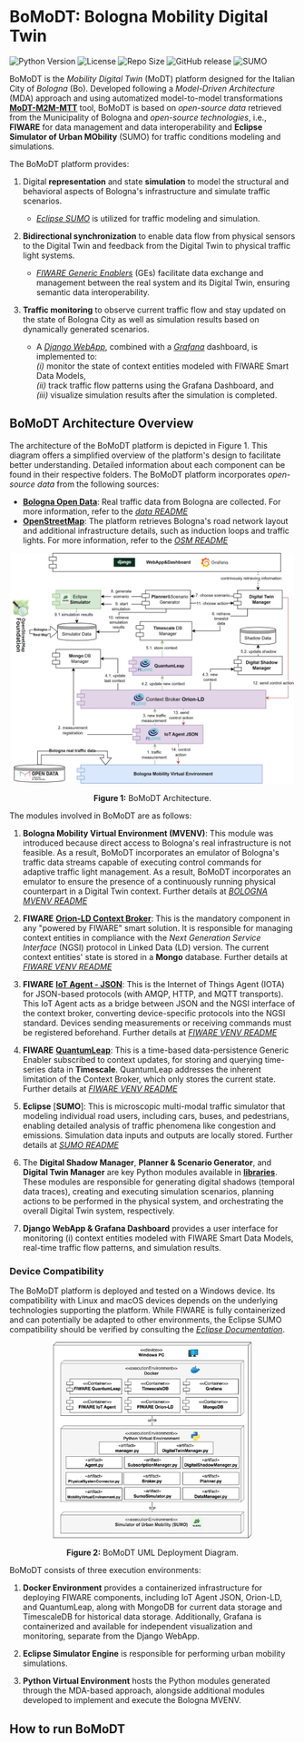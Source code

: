 # BoMoDT: Bologna Mobility Digital Twin

![Python Version](https://img.shields.io/badge/dynamic/json?url=https://raw.githubusercontent.com/alessandrasomma28/MOBIDT/refs/heads/main/images/badges/pythonb.json&label=Python&query=$.python.version&color=blue&cacheSeconds=60&logo=python)
![License](https://img.shields.io/badge/dynamic/json?url=https://raw.githubusercontent.com/alessandrasomma28/MOBIDT/refs/heads/main/images/badges/license.json&label=License&query=$.license.version&color=orange&cacheSeconds=60&logo=GNU)
![Repo Size](https://img.shields.io/github/repo-size/alessandrasomma28/MOBIDT?logo=github)
![GitHub release](https://img.shields.io/github/v/release/alessandrasomma28/MOBIDT?logo=github)
![SUMO](https://img.shields.io/badge/dynamic/json?url=https://raw.githubusercontent.com/alessandrasomma28/MOBIDT/refs/heads/main/images/badges/sumob.json&label=SUMO&query=$.sumo.version&color=green&cacheSeconds=60&logo=eclipse)


BoMoDT is the *Mobility Digital Twin* (MoDT) platform designed for the Italian City of *Bologna* (Bo). Developed 
following a *Model-Driven Architecture* (MDA) approach and using automatized model-to-model transformations [**MoDT-M2M-MTT**](https://anonymous.4open.science/r/MoDT-M2M-TT/README.md) tool, BoMoDT is based on *open-source data* retrieved from the Municipality of Bologna and *open-source technologies*, i.e., **FIWARE** for data management and data interoperability and **Eclipse Simulator of Urban MObility** (SUMO) for traffic conditions modeling and simulations.

The BoMoDT platform provides:

1. Digital **representation** and state **simulation** to model the structural and behavioral aspects of Bologna's infrastructure and simulate traffic scenarios.  
   - [*Eclipse SUMO*](https://eclipse.dev/sumo/) is utilized for traffic modeling and simulation.

2. **Bidirectional synchronization** to enable data flow from physical sensors to the Digital Twin and feedback from the Digital Twin to physical traffic light systems.  
   - [*FIWARE Generic Enablers*](https://www.fiware.org/catalogue/) (GEs) facilitate data exchange and management between the real system and its Digital Twin, ensuring semantic data interoperability.

3. **Traffic monitoring** to observe current traffic flow and stay updated on the state of Bologna City as well as simulation results based on dynamically generated scenarios.  
   - A [*Django WebApp*](https://www.djangoproject.com/), combined with a [*Grafana*](https://grafana.com/) dashboard, is implemented to:  
     *(i)* monitor the state of context entities modeled with FIWARE Smart Data Models,  
     *(ii)* track traffic flow patterns using the Grafana Dashboard, and  
     *(iii)* visualize simulation results after the simulation is completed.

     
## BoMoDT Architecture Overview 
The architecture of the BoMoDT platform is depicted in Figure 1. This diagram offers a simplified overview of the platform's design to facilitate better understanding. Detailed information about each component can be found in their respective folders.
The BoMoDT platform incorporates *open-source data* from the following sources:
* [**Bologna Open Data**](https://opendata.comune.bologna.it/):  Real traffic data from Bologna are collected. For more information, refer to the [*data README*](https://github.com/alessandrasomma28/MOBIDT/blob/main/data/README.md)
* [**OpenStreetMap**](https://www.openstreetmap.org/): The platform retrieves Bologna's road network layout and 
  additional infrastructure details, such as induction loops and traffic lights. For more information, refer to the 
  [*OSM README*](https://github.com/alessandrasomma28/MOBIDT/blob/main/sumoenv/README.md)

<div align="center">
  <img src="images/BoMoDTArchitecture.png" alt="Bologna Image" width="500"/>
  <p><b>Figure 1:</b> BoMoDT Architecture. </p>
</div>

The modules involved in BoMoDT are as follows:

1. **Bologna Mobility Virtual Environment (MVENV)**: This module was introduced because direct access to Bologna's 
   real infrastructure is not feasible. As a result, BoMoDT incorporates an emulator of Bologna's traffic data streams 
   capable of executing control commands for adaptive traffic light management.  As a result, BoMoDT incorporates an 
   emulator to ensure the presence of a continuously running physical counterpart in a Digital Twin context. Further details at [*BOLOGNA MVENV README*](https://github.com/alessandrasomma28/MOBIDT/tree/main/mobilityvenv)

2. **FIWARE** [**Orion-LD Context Broker**](https://github.com/FIWARE/context.Orion-LD): This is the mandatory 
   component in any "powered by FIWARE" smart solution. It is responsible for managing context entities in compliance 
   with the *Next Generation Service Interface* (NGSI) protocol in Linked Data (LD) version. The current context 
   entities' state is stored in a **Mongo** database. Further details at [*FIWARE VENV README*](https://github.com/alessandrasomma28/MOBIDT/blob/main/fiwareenv/README.md)

3. **FIWARE** [**IoT Agent - JSON**](https://github.com/telefonicaid/iotagent-json): This is the Internet of Things 
Agent (IOTA) for JSON-based protocols (with AMQP, HTTP, and MQTT transports). This IoT Agent acts as a bridge between 
JSON and the NGSI interface of the context broker, converting device-specific protocols into the NGSI standard. 
Devices sending measurements or receiving commands must be registered beforehand. Further details at [*FIWARE VENV 
README*](https://github.com/alessandrasomma28/MOBIDT/blob/main/fiwareenv/README.md)

4. **FIWARE** [**QuantumLeap**](https://quantumleap.readthedocs.io/en/latest/): This is a time-based 
   data-persistence Generic Enabler subscribed to context updates, for storing and querying time-series data in 
   **Timescale**. QuantumLeap addresses the inherent limitation of the Context Broker, which only stores the current 
   state. Further details at [*FIWARE VENV README*](https://github.com/alessandrasomma28/MOBIDT/blob/main/fiwareenv/README.md)

5. **Eclipse** [**SUMO**]: This is microscopic multi-modal traffic simulator that modeling individual road users, 
   including cars, buses, and pedestrians, enabling detailed analysis of traffic phenomena like congestion and 
   emissions. Simulation data inputs and outputs are locally stored. Further details at [*SUMO README*](https://github.com/alessandrasomma28/MOBIDT/blob/main/sumoenv/README.md)

6. The **Digital Shadow Manager**, **Planner & Scenario Generator**, and **Digital Twin Manager** are key Python 
   modules available in [**libraries**](https://github.com/alessandrasomma28/MOBIDT/tree/main/libraries). These modules are responsible for generating digital shadows (temporal data traces), creating and executing simulation scenarios, planning actions to be performed in the physical system, and orchestrating the overall Digital Twin system, respectively. 


7. **Django WebApp & Grafana Dashboard** provides a user interface for monitoring (i) context entities modeled with FIWARE Smart Data Models, real-time traffic flow patterns, and simulation results.



### Device Compatibility
The BoMoDT platform is deployed and tested on a Windows device. Its compatibility with Linux and macOS devices depends on the underlying technologies supporting the platform. While FIWARE is fully containerized and can potentially be adapted to other environments, the Eclipse SUMO compatibility should be verified by consulting the [*Eclipse Documentation*](https://sumo.dlr.de/docs/Installing/index.html).

<div align="center">
  <img src="images/BoMoDTDeploy.png" alt="Bologna Image" width="350"/>
  <p><b>Figure 2:</b> BoMoDT UML Deployment Diagram. </p>
</div>

BoMoDT consists of three execution environments:

1. **Docker Environment** provides a containerized infrastructure for deploying FIWARE components, including IoT Agent JSON, Orion-LD, and QuantumLeap, along with MongoDB for current data storage and TimescaleDB for historical data storage. Additionally, Grafana is containerized and available for independent visualization and monitoring, separate from the Django WebApp.

2. **Eclipse Simulator Engine** is responsible for performing urban mobility simulations.

3. **Python Virtual Environment** hosts the Python modules generated through the MDA-based approach, alongside additional modules developed to implement and execute the Bologna MVENV.


## How to run BoMoDT
